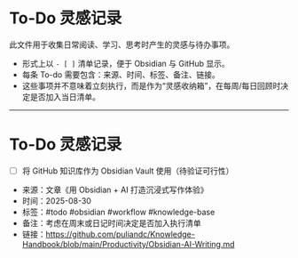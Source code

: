# To-Do 灵感记录

此文件用于收集日常阅读、学习、思考时产生的灵感与待办事项。  
- 形式上以 `- [ ]` 清单记录，便于 Obsidian 与 GitHub 显示。  
- 每条 To-do 需要包含：来源、时间、标签、备注、链接。  
- 这些事项并不意味着立刻执行，而是作为“灵感收纳箱”，在每周/每日回顾时决定是否加入当日清单。  

---


# To-Do 灵感记录

- [ ] 将 GitHub 知识库作为 Obsidian Vault 使用（待验证可行性）
- 来源：文章《用 Obsidian + AI 打造沉浸式写作体验》
- 时间：2025-08-30
- 标签：#todo #obsidian #workflow #knowledge-base
- 备注：考虑在周末或日记时间决定是否加入执行清单
- 链接：https://github.com/puliandc/Knowledge-Handbook/blob/main/Productivity/Obsidian-AI-Writing.md
